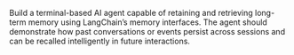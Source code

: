 Build a terminal-based AI agent capable of retaining and retrieving long-term memory using LangChain’s
memory interfaces. The agent should demonstrate how past conversations or events persist across
sessions and can be recalled intelligently in future interactions.
